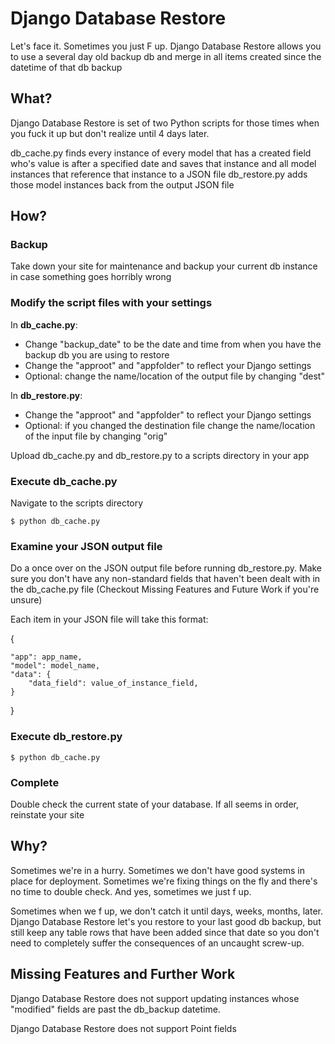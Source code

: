 Django Database Restore
=========

Let's face it. Sometimes you just F up. Django Database Restore allows you to use a several day old backup db and merge in all items created since the datetime of that db backup

What?
-----

Django Database Restore is set of two Python scripts for those times when you fuck it up but don't realize until 4 days later. 

db_cache.py finds every instance of every model that has a created field who's value is after a specified date and saves that instance and all model instances that reference that instance to a JSON file
db_restore.py adds those model instances back from the output JSON file

How?
----
### Backup
Take down your site for maintenance and backup your current db instance in case something goes horribly wrong

### Modify the script files with your settings
In **db_cache.py**:

* Change "backup_date" to be the date and time from when you have the backup db you are using to restore
* Change the "approot" and "appfolder" to reflect your Django settings
* Optional: change the name/location of the output file by changing "dest"

In **db_restore.py**:

* Change the "approot" and "appfolder" to reflect your Django settings
* Optional: if you changed the destination file change the name/location of the input file by changing "orig"

Upload db_cache.py and db_restore.py to a scripts directory in your app

### Execute db_cache.py
Navigate to the scripts directory

    $ python db_cache.py

### Examine your JSON output file
Do a once over on the JSON output file before running db_restore.py. Make sure you don't have any non-standard fields that haven't been dealt with in the db_cache.py file (Checkout Missing Features and Future Work if you're unsure)

Each item in your JSON file will take this format:

{
	
	"app": app_name,
	"model": model_name,
	"data": {
		"data_field": value_of_instance_field,
	}
}


### Execute db_restore.py

	$ python db_cache.py


### Complete
Double check the current state of your database. If all seems in order, reinstate your site


Why?
----

Sometimes we're in a hurry. Sometimes we don't have good systems in place for deployment. Sometimes we're fixing things on the fly and there's no time to double check. And yes, sometimes we just f up.

Sometimes when we f up, we don't catch it until days, weeks, months, later. Django Database Restore let's you restore to your last good db backup, but still keep any table rows that have been added since that date so you don't need to completely suffer the consequences of an uncaught screw-up.

Missing Features and Further Work
---------------------------------

Django Database Restore does not support updating instances whose "modified" fields are past the db_backup datetime.

Django Database Restore does not support Point fields

